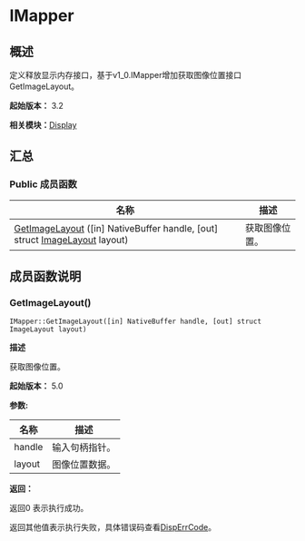 # IMapper


## 概述

定义释放显示内存接口，基于v1_0.IMapper增加获取图像位置接口GetImageLayout。

**起始版本：** 3.2

**相关模块：**[Display](index_buffer_display_v13.md)


## 汇总


### Public 成员函数

| 名称 | 描述 | 
| -------- | -------- |
| [GetImageLayout](#getimagelayout) ([in] NativeBuffer handle, [out] struct [ImageLayout](annotated_buffer_display_v12_image_layout.md) layout) | 获取图像位置。 | 


## 成员函数说明


### GetImageLayout()

```
IMapper::GetImageLayout([in] NativeBuffer handle, [out] struct ImageLayout layout)
```

**描述**

获取图像位置。

**起始版本：** 5.0

**参数:**

| 名称 | 描述 | 
| -------- | -------- |
| handle | 输入句柄指针。 | 
| layout | 图像位置数据。 | 

**返回：**

返回0 表示执行成功。

返回其他值表示执行失败，具体错误码查看[DispErrCode](_display_v10.md#disperrcode)。
